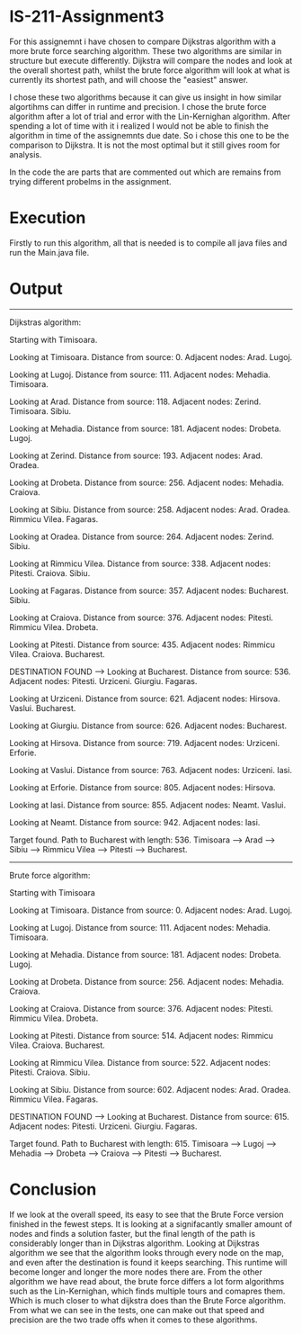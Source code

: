 # IS-211-Assignment3

For this assignemnt i have chosen to compare Dijkstras algorithm with a more brute force searching algorithm. These two algorithms are similar in structure but execute differently. Dijkstra will compare the nodes and look at the overall shortest path, whilst the brute force algorithm will look at what is currently its shortest path, and will choose the "easiest" answer.

I chose these two algorithms because it can give us insight in how similar algortihms can differ in runtime and precision. I chose the brute force algorithm after a lot of trial and error with the Lin-Kernighan algorithm. After spending a lot of time with it i realized I would not be able to finish the algorithm in time of the assignemnts due date. So i chose this one to be the comparison to Dijkstra. It is not the most optimal but it still gives room for analysis.

In the code the are parts that are commented out which are remains from trying different probelms in the assignment.

# Execution
Firstly to run this algorithm, all that is needed is to compile all java files and run the Main.java file.

# Output
--------------------------------------------------------------------------
Dijkstras algorithm:

Starting with Timisoara.

Looking at Timisoara. Distance from source: 0. Adjacent nodes: Arad. Lugoj. 

Looking at Lugoj. Distance from source: 111. Adjacent nodes: Mehadia. Timisoara. 

Looking at Arad. Distance from source: 118. Adjacent nodes: Zerind. Timisoara. Sibiu. 

Looking at Mehadia. Distance from source: 181. Adjacent nodes: Drobeta. Lugoj. 

Looking at Zerind. Distance from source: 193. Adjacent nodes: Arad. Oradea. 

Looking at Drobeta. Distance from source: 256. Adjacent nodes: Mehadia. Craiova. 

Looking at Sibiu. Distance from source: 258. Adjacent nodes: Arad. Oradea. Rimmicu Vilea. Fagaras. 

Looking at Oradea. Distance from source: 264. Adjacent nodes: Zerind. Sibiu. 

Looking at Rimmicu Vilea. Distance from source: 338. Adjacent nodes: Pitesti. Craiova. Sibiu. 

Looking at Fagaras. Distance from source: 357. Adjacent nodes: Bucharest. Sibiu. 

Looking at Craiova. Distance from source: 376. Adjacent nodes: Pitesti. Rimmicu Vilea. Drobeta. 

Looking at Pitesti. Distance from source: 435. Adjacent nodes: Rimmicu Vilea. Craiova. Bucharest. 

DESTINATION FOUND --> Looking at Bucharest. Distance from source: 536. Adjacent nodes: Pitesti. Urziceni. Giurgiu. Fagaras. 

Looking at Urziceni. Distance from source: 621. Adjacent nodes: Hirsova. Vaslui. Bucharest. 

Looking at Giurgiu. Distance from source: 626. Adjacent nodes: Bucharest. 

Looking at Hirsova. Distance from source: 719. Adjacent nodes: Urziceni. Erforie. 

Looking at Vaslui. Distance from source: 763. Adjacent nodes: Urziceni. Iasi. 

Looking at Erforie. Distance from source: 805. Adjacent nodes: Hirsova. 

Looking at Iasi. Distance from source: 855. Adjacent nodes: Neamt. Vaslui. 

Looking at Neamt. Distance from source: 942. Adjacent nodes: Iasi. 

Target found. Path to Bucharest with length: 536. Timisoara --> Arad --> Sibiu --> Rimmicu Vilea --> Pitesti --> Bucharest.

--------------------------------------------------------------------------
Brute force algorithm:

Starting with Timisoara

Looking at Timisoara. Distance from source: 0. Adjacent nodes: Arad. Lugoj. 

Looking at Lugoj. Distance from source: 111. Adjacent nodes: Mehadia. Timisoara. 

Looking at Mehadia. Distance from source: 181. Adjacent nodes: Drobeta. Lugoj. 

Looking at Drobeta. Distance from source: 256. Adjacent nodes: Mehadia. Craiova. 

Looking at Craiova. Distance from source: 376. Adjacent nodes: Pitesti. Rimmicu Vilea. Drobeta. 

Looking at Pitesti. Distance from source: 514. Adjacent nodes: Rimmicu Vilea. Craiova. Bucharest. 

Looking at Rimmicu Vilea. Distance from source: 522. Adjacent nodes: Pitesti. Craiova. Sibiu. 

Looking at Sibiu. Distance from source: 602. Adjacent nodes: Arad. Oradea. Rimmicu Vilea. Fagaras. 

DESTINATION FOUND --> Looking at Bucharest. Distance from source: 615. Adjacent nodes: Pitesti. Urziceni. Giurgiu. Fagaras. 

Target found. Path to Bucharest with length: 615. Timisoara --> Lugoj --> Mehadia --> Drobeta --> Craiova --> Pitesti --> Bucharest.

# Conclusion
If we look at the overall speed, its easy to see that the Brute Force version finished in the fewest steps. It is looking at a signifacantly smaller amount of nodes and finds a solution faster, but the final length of the path is considerably longer than in Dijkstras algorithm. Looking at Dijkstras algorithm we see that the algorithm looks through every node on the map, and even after the destination is found it keeps searching. This runtime will become longer and longer the more nodes there are. From the other algorithm we have read about, the brute force differs a lot form algorithms such as the Lin-Kernighan, which finds multiple tours and comapres them. Which is much closer to what dijkstra does than the Brute Force algorithm. From what we can see in the tests, one can make out that speed and precision are the two trade offs when it comes to these algorithms. 

